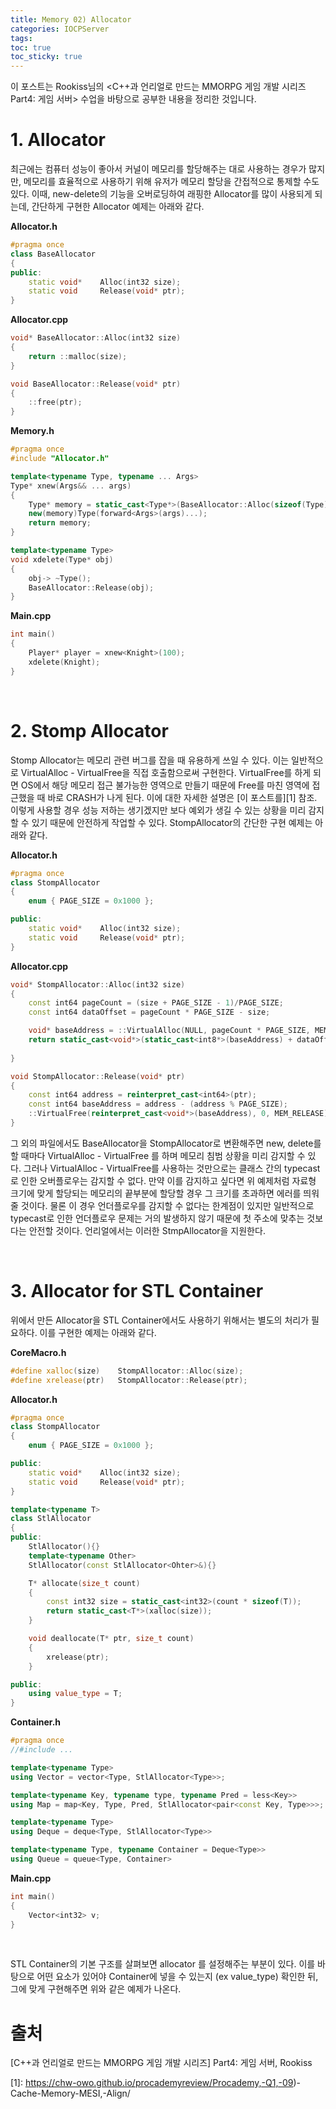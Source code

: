 ```yaml
---
title: Memory 02) Allocator
categories: IOCPServer
tags: 
toc: true
toc_sticky: true
---
```


이 포스트는 Rookiss님의 \<C++과 언리얼로 만드는 MMORPG 게임 개발 시리즈 Part4:  게임 서버> 수업을 바탕으로 공부한 내용을 정리한 것입니다. 

# **1. Allocator**

최근에는 컴퓨터 성능이 좋아서 커널이 메모리를 할당해주는 대로 사용하는 경우가 많지만, 메모리를 효율적으로 사용하기 위해 유저가 메모리 할당을 간접적으로 통제할 수도 있다. 이때, new-delete의 기능을 오버로딩하여 래핑한 Allocator를 많이 사용되게 되는데, 간단하게 구현한 Allocator 예제는 아래와 같다. 

**Allocator.h**
```c++
#pragma once
class BaseAllocator
{
public:
    static void*    Alloc(int32 size);
    static void     Release(void* ptr);
}
```

**Allocator.cpp**
```c++
void* BaseAllocator::Alloc(int32 size)
{
    return ::malloc(size);
}

void BaseAllocator::Release(void* ptr)
{
    ::free(ptr);
}
```

**Memory.h**
```c++
#pragma once
#include "Allocator.h"

template<typename Type, typename ... Args>
Type* xnew(Args&& ... args)
{   
    Type* memory = static_cast<Type*>(BaseAllocator::Alloc(sizeof(Type)));
    new(memory)Type(forward<Args>(args)...);
    return memory;
}

template<typename Type>
void xdelete(Type* obj)
{   
    obj-> ~Type();
    BaseAllocator::Release(obj);
}
```

**Main.cpp**
```c++
int main()
{
    Player* player = xnew<Knight>(100);
    xdelete(Knight);
}
```

<br/> 

# **2. Stomp Allocator**

Stomp Allocator는 메모리 관련 버그를 잡을 때 유용하게 쓰일 수 있다. 이는 일반적으로 VirtualAlloc - VirtualFree을 직접 호출함으로써 구현한다. VirtualFree를 하게 되면 OS에서 해당 메모리 접근 불가능한 영역으로 만들기 때문에 Free를 마친 영역에 접근했을 때 바로 CRASH가 나게 된다. 이에 대한 자세한 설명은 [이 포스트를][1] 참조. 이렇게 사용할 경우 성능 저하는 생기겠지만 보다 예외가 생길 수 있는 상황을 미리 감지할 수 있기 때문에 안전하게 작업할 수 있다. StompAllocator의 간단한 구현 예제는 아래와 같다. 


**Allocator.h**
```c++
#pragma once
class StompAllocator
{
    enum { PAGE_SIZE = 0x1000 };

public:
    static void*    Alloc(int32 size);
    static void     Release(void* ptr);
}
```

**Allocator.cpp**
```c++
void* StompAllocator::Alloc(int32 size)
{
    const int64 pageCount = (size + PAGE_SIZE - 1)/PAGE_SIZE;
    const int64 dataOffset = pageCount * PAGE_SIZE - size;

    void* baseAddress = ::VirtualAlloc(NULL, pageCount * PAGE_SIZE, MEM_RESERVE | MEM_COMMIT, PAGE_READWRITE);
    return static_cast<void*>(static_cast<int8*>(baseAddress) + dataOffset);
    
}

void StompAllocator::Release(void* ptr)
{
    const int64 address = reinterpret_cast<int64>(ptr);
    const int64 baseAddress = address - (address % PAGE_SIZE);
    ::VirtualFree(reinterpret_cast<void*>(baseAddress), 0, MEM_RELEASE);
}
```

그 외의 파일에서도 BaseAllocator을 StompAllocator로 변환해주면 new, delete를 할 때마다 VirtualAlloc - VirtualFree 를 하며 메모리 침범 상황을 미리 감지할 수 있다. 그러나 VirtualAlloc - VirtualFree를 사용하는 것만으로는 클래스 간의 typecast로 인한 오버플로우는 감지할 수 없다. 만약 이를 감지하고 싶다면 위 예제처럼 자료형 크기에 맞게 할당되는 메모리의 끝부분에 할당할 경우 그 크기를 초과하면 에러를 띄워줄 것이다. 물론 이 경우 언더플로우를 감지할 수 없다는 한계점이 있지만 일반적으로 typecast로 인한 언더플로우 문제는 거의 발생하지 않기 때문에 첫 주소에 맞추는 것보다는 안전할 것이다. 언리얼에서는 이러한 StmpAllocator을 지원한다. 

<br/> 

# **3. Allocator for STL Container**

위에서 만든 Allocator을 STL Container에서도 사용하기 위해서는 별도의 처리가 필요하다. 이를 구현한 예제는 아래와 같다. 

**CoreMacro.h**
```c++
#define xalloc(size)    StompAllocator::Alloc(size);
#define xrelease(ptr)   StompAllocator::Release(ptr);
```

**Allocator.h**
```c++
#pragma once
class StompAllocator
{
    enum { PAGE_SIZE = 0x1000 };

public:
    static void*    Alloc(int32 size);
    static void     Release(void* ptr);
}

template<typename T>
class StlAllocator
{
public:
    StlAllocator(){}
    template<typename Other>
    StlAllocator(const StlAllocator<Ohter>&){}

    T* allocate(size_t count)
    {
        const int32 size = static_cast<int32>(count * sizeof(T));
        return static_cast<T*>(xalloc(size));
    }

    void deallocate(T* ptr, size_t count)
    {
        xrelease(ptr);
    }

public:
    using value_type = T;
}
```


**Container.h**
```c++
#pragma once
//#include ...

template<typename Type>
using Vector = vector<Type, StlAllocator<Type>>;

template<typename Key, typename type, typename Pred = less<Key>>
using Map = map<Key, Type, Pred, StlAllocator<pair<const Key, Type>>>;

template<typename Type>
using Deque = deque<Type, StlAllocator<Type>>

template<typename Type, typename Container = Deque<Type>>
using Queue = queue<Type, Container>
```
**Main.cpp**
```c++
int main()
{
    Vector<int32> v;
}
```
<br/> 

STL Container의 기본 구조를 살펴보면 allocator 를 설정해주는 부분이 있다. 이를 바탕으로 어떤 요소가 있어야 Container에 넣을 수 있는지 (ex value_type) 확인한 뒤, 그에 맞게 구현해주면 위와 같은 예제가 나온다. 

# **출처**

[C++과 언리얼로 만드는 MMORPG 게임 개발 시리즈] Part4: 게임 서버, Rookiss

[1]: https://chw-owo.github.io/procademyreview/Procademy,-Q1,-09)-Cache-Memory-MESI,-Align/